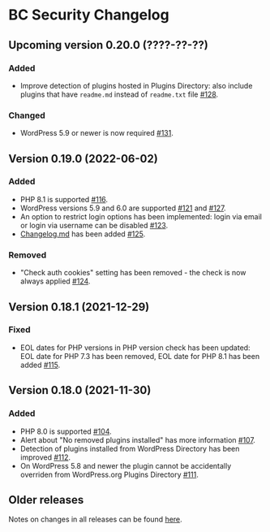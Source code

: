 # BC Security Changelog

## Upcoming version 0.20.0 (????-??-??)

### Added

* Improve detection of plugins hosted in Plugins Directory: also include plugins that have `readme.md` instead of `readme.txt` file [#128](https://github.com/chesio/bc-security/issues/128).

### Changed

* WordPress 5.9 or newer is now required [#131](https://github.com/chesio/bc-security/issues/131).

## Version 0.19.0 (2022-06-02)

### Added

* PHP 8.1 is supported [#116](https://github.com/chesio/bc-security/issues/116).
* WordPress versions 5.9 and 6.0 are supported [#121](https://github.com/chesio/bc-security/issues/121) and [#127](https://github.com/chesio/bc-security/issues/127).
* An option to restrict login options has been implemented: login via email or login via username can be disabled [#123](https://github.com/chesio/bc-security/issues/123).
* [Changelog.md](CHANGELOG.md) has been added [#125](https://github.com/chesio/bc-security/issues/125).

### Removed

* "Check auth cookies" setting has been removed - the check is now always applied [#124](https://github.com/chesio/bc-security/issues/124).

## Version 0.18.1 (2021-12-29)

### Fixed

* EOL dates for PHP versions in PHP version check has been updated: EOL date for PHP 7.3 has been removed, EOL date for PHP 8.1 has been added [#115](https://github.com/chesio/bc-security/issues/115).

## Version 0.18.0 (2021-11-30)

### Added

* PHP 8.0 is supported [#104](https://github.com/chesio/bc-security/issues/104).
* Alert about "No removed plugins installed" has more information [#107](https://github.com/chesio/bc-security/issues/107).
* Detection of plugins installed from WordPress Directory has been improved [#112](https://github.com/chesio/bc-security/issues/112).
* On WordPress 5.8 and newer the plugin cannot be accidentally overriden from WordPress.org Plugins Directory [#111](https://github.com/chesio/bc-security/issues/111).

## Older releases

Notes on changes in all releases can be found [here](https://github.com/chesio/bc-security/releases).
